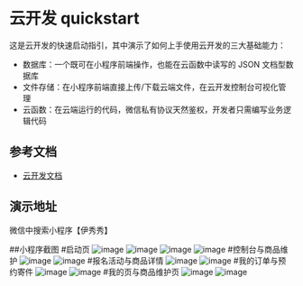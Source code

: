 # 云开发 quickstart

这是云开发的快速启动指引，其中演示了如何上手使用云开发的三大基础能力：

- 数据库：一个既可在小程序前端操作，也能在云函数中读写的 JSON 文档型数据库
- 文件存储：在小程序前端直接上传/下载云端文件，在云开发控制台可视化管理
- 云函数：在云端运行的代码，微信私有协议天然鉴权，开发者只需编写业务逻辑代码

## 参考文档

- [云开发文档](https://developers.weixin.qq.com/miniprogram/dev/wxcloud/basis/getting-started.html)

## 演示地址
微信中搜索小程序【伊秀秀】

##小程序截图
#启动页
![image](https://user-images.githubusercontent.com/85377437/126893603-4a774b81-b39a-4170-819c-41a5238bd542.png)
![image](https://user-images.githubusercontent.com/85377437/126893607-e5638fd0-2fd7-4294-8ade-9a6e574a800e.png)
![image](https://user-images.githubusercontent.com/85377437/126893611-ec6ced12-c3a5-4673-a6f6-ee37c9df84a0.png)
![image](https://user-images.githubusercontent.com/85377437/126893614-2a520d51-ef11-46ee-b2ec-5363e7876604.png)
#控制台与商品维护
![image](https://user-images.githubusercontent.com/85377437/126893629-b9455bf9-cf2a-43ca-9f61-832067f92c7b.png)
![image](https://user-images.githubusercontent.com/85377437/126893637-dc601611-c924-4be0-ad75-9562c3ac8ca6.png)
#报名活动与商品详情
![image](https://user-images.githubusercontent.com/85377437/126893649-852981ec-42f8-4708-9824-1dff9a5a11bf.png)
![image](https://user-images.githubusercontent.com/85377437/126893651-a084da05-e3d2-42c7-921f-6dc45c14030b.png)
#我的订单与预约寄件
![image](https://user-images.githubusercontent.com/85377437/126893658-b3c61154-a4d7-43fc-bdae-aaaf2a15a6da.png)
![image](https://user-images.githubusercontent.com/85377437/126893660-5637b130-ad73-4879-bbc9-f480e35f3b22.png)
#我的页与商品维护页
![image](https://user-images.githubusercontent.com/85377437/126893665-e9ad9477-6bad-4f9b-9606-4f62012b4bca.png)
![image](https://user-images.githubusercontent.com/85377437/126893666-1c515dd2-435a-48b3-90d4-f5dfbcb022ba.png)
